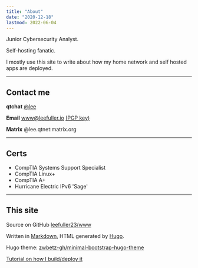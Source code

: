 ```yaml
---
title: "About"
date: "2020-12-18"
lastmod: 2022-06-04
---
```

Junior Cybersecurity Analyst.

Self-hosting fanatic.

I mostly use this site to write about how my home network and self hosted apps are deployed.

---

## Contact me

**qtchat** [@lee](https://chat.leefuller.io/qtchat-official/messages/@lee)

**Email** [www@leefuller.io](mailto:www@leefuller.io) [(PGP key)](https://leefuller.io/pgp/)

**Matrix** @lee.qtnet:matrix.org

---

## Certs

- CompTIA Systems Support Specialist
- CompTIA Linux+
- CompTIA A+
- Hurricane Electric IPv6 'Sage'

---

## This site

Source on GitHub [leefuller23/www](https://github.com/leefuller23/www)

Written in [Markdown](https://www.markdownguide.org/), HTML generated by [Hugo](https://github.com/gohugoio/hugo).

Hugo theme: [zwbetz-gh/minimal-bootstrap-hugo-theme](https://github.com/zwbetz-gh/minimal-bootstrap-hugo-theme)

[Tutorial on how I build/deploy it](https://leefuller.io/build-site-with-cloudflare-pages/)
